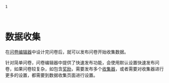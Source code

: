 ```index
1
```
```tag

```
```summary

```
# 数据收集

在[问卷编辑器](../design/concept.md)中设计完问卷后，就可以发布问卷开始收集数据。

针对简单问卷，问卷编辑器中提供了快速发布功能，会使用默认设置快速发布问卷，如果问卷较复杂，如包含[奖励](../design/advance-topic/reward.md)，需要发布多个[收集器](./collector.md)，或者需要对收集器进行更多的设置，都需要到数据收集页面进行设置。